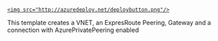 # <a href="https://portal.azure.com/#create/Microsoft.Template/uri/https%3A%2F%2Fraw.githubusercontent.com%2Fmatousrokos%2FTNT%2Fmaster%2FTNT%2Fazuredeploy.json" target="_blank">
    <img src="http://azuredeploy.net/deploybutton.png"/>
</a>

This template creates a VNET, an ExpresRoute Peering, Gateway and a connection with AzurePrivatePeering enabled